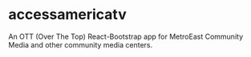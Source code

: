 # accessamericatv
An OTT (Over The Top) React-Bootstrap app for MetroEast Community Media and other community media centers.
